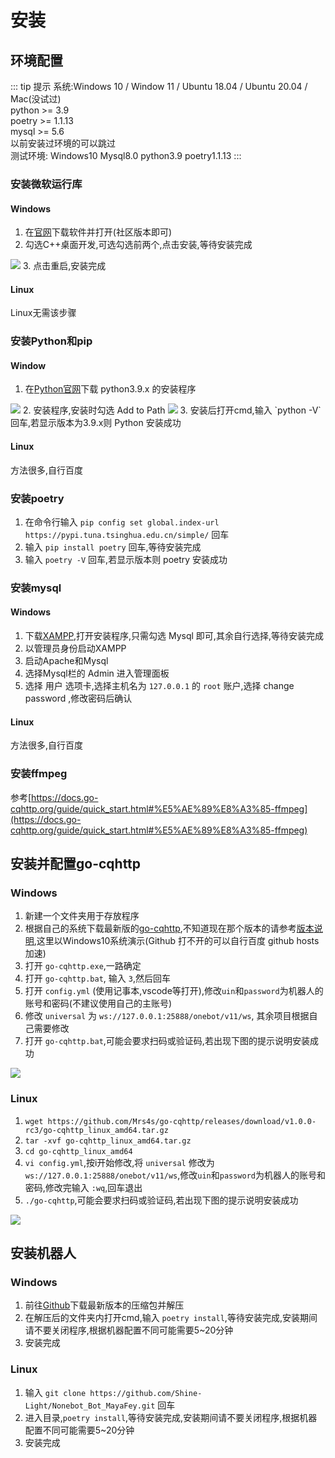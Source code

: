 # 安装
## 环境配置
::: tip 提示
系统:Windows 10 / Window 11 / Ubuntu 18.04 / Ubuntu 20.04 / Mac(没试过)  
python >= 3.9  
poetry >= 1.1.13  
mysql >= 5.6  
以前安装过环境的可以跳过  
测试环境: Windows10 Mysql8.0 python3.9 poetry1.1.13
:::
### 安装微软运行库
#### Windows
1. 在[官网](https://visualstudio.microsoft.com/zh-hans/downloads/)下载软件并打开(社区版本即可)  
2. 勾选C++桌面开发,可选勾选前两个,点击安装,等待安装完成  
<img src="/image/setup/setup/c++14.0.png">
3. 点击重启,安装完成  

#### Linux
Linux无需该步骤

### 安装Python和pip
#### Window
1. 在[Python官网](https://www.python.org/downloads/)下载 python3.9.x 的安装程序  
<img src='/image/setup/setup/python_install.png'>
2. 安装程序,安装时勾选 Add to Path  
<img src='/image/setup/setup/python_install1.png'>
3. 安装后打开cmd,输入 `python -V` 回车,若显示版本为3.9.x则 Python 安装成功  

#### Linux
方法很多,自行百度

### 安装poetry
1. 在命令行输入 `pip config set global.index-url https://pypi.tuna.tsinghua.edu.cn/simple/` 回车  
2. 输入 `pip install poetry` 回车,等待安装完成  
3. 输入 `poetry -V` 回车,若显示版本则 poetry 安装成功  

### 安装mysql
#### Windows
1. 下载[XAMPP](https://www.apachefriends.org/zh_cn/index.html),打开安装程序,只需勾选 Mysql 即可,其余自行选择,等待安装完成  
2. 以管理员身份启动XAMPP
3. 启动Apache和Mysql
4. 选择Mysql栏的 Admin 进入管理面板
5. 选择 用户 选项卡,选择主机名为 `127.0.0.1` 的 `root` 账户,选择 change password ,修改密码后确认
#### Linux
方法很多,自行百度

### 安装ffmpeg
参考[https://docs.go-cqhttp.org/guide/quick_start.html#%E5%AE%89%E8%A3%85-ffmpeg](https://docs.go-cqhttp.org/guide/quick_start.html#%E5%AE%89%E8%A3%85-ffmpeg)

## 安装并配置go-cqhttp
### Windows
1. 新建一个文件夹用于存放程序  
2. 根据自己的系统下载最新版的[go-cqhttp](https://github.com/Mrs4s/go-cqhttp/releases),不知道现在那个版本的请参考[版本说明](https://docs.go-cqhttp.org/guide/quick_start.html#%E4%B8%8B%E8%BD%BD),这里以Windows10系统演示(Github 打不开的可以自行百度 github hosts加速)  
3. 打开 `go-cqhttp.exe`,一路确定  
4. 打开 `go-cqhttp.bat`, 输入 `3`,然后回车  
5. 打开 `config.yml` (使用记事本,vscode等打开),修改`uin`和`password`为机器人的账号和密码(不建议使用自己的主账号)  
6. 修改 `universal` 为 `ws://127.0.0.1:25888/onebot/v11/ws`, 其余项目根据自己需要修改  
7. 打开 `go-cqhttp.bat`,可能会要求扫码或验证码,若出现下图的提示说明安装成功  
<img src='/image/setup/setup/go_success.png'>

### Linux
1. `wget https://github.com/Mrs4s/go-cqhttp/releases/download/v1.0.0-rc3/go-cqhttp_linux_amd64.tar.gz`
2. `tar -xvf go-cqhttp_linux_amd64.tar.gz`
3. `cd go-cqhttp_linux_amd64`
4. `vi config.yml`,按i开始修改,将 `universal` 修改为 `ws://127.0.0.1:25888/onebot/v11/ws`,修改`uin`和`password`为机器人的账号和密码,修改完输入 `:wq`,回车退出
5. `./go-cqhttp`,可能会要求扫码或验证码,若出现下图的提示说明安装成功  
<img src='/image/setup/setup/go_success.png'>

## 安装机器人
### Windows
1. 前往[Github](https://github.com/Shine-Light/Nonebot_Bot_MayaFey)下载最新版本的压缩包并解压  
2. 在解压后的文件夹内打开cmd,输入 `poetry install`,等待安装完成,安装期间请不要关闭程序,根据机器配置不同可能需要5~20分钟  
3. 安装完成
### Linux
1. 输入 `git clone https://github.com/Shine-Light/Nonebot_Bot_MayaFey.git` 回车
2. 进入目录,`poetry install`,等待安装完成,安装期间请不要关闭程序,根据机器配置不同可能需要5~20分钟
3. 安装完成
